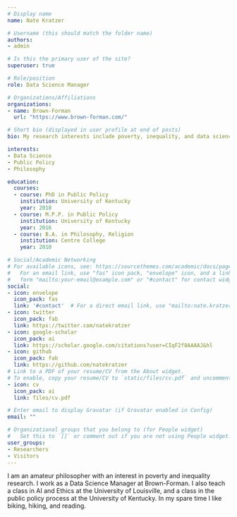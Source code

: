 ```yaml
---
# Display name
name: Nate Kratzer

# Username (this should match the folder name)
authors:
- admin

# Is this the primary user of the site?
superuser: true

# Role/position
role: Data Science Manager

# Organizations/Affiliations
organizations:
- name: Brown-Forman
  url: "https://www.brown-forman.com/"

# Short bio (displayed in user profile at end of posts)
bio: My research interests include poverty, inequality, and data science.

interests:
- Data Science
- Public Policy
- Philosophy

education:
  courses:
  - course: PhD in Public Policy
    institution: University of Kentucky
    year: 2018
  - course: M.P.P. in Public Policy
    institution: University of Kentucky
    year: 2016
  - course: B.A. in Philosophy, Religion
    institution: Centre College
    year: 2010

# Social/Academic Networking
# For available icons, see: https://sourcethemes.com/academic/docs/page-builder/#icons
#   For an email link, use "fas" icon pack, "envelope" icon, and a link in the
#   form "mailto:your-email@example.com" or "#contact" for contact widget.
social:
- icon: envelope
  icon_pack: fas
  link: '#contact'  # For a direct email link, use "mailto:nate.kratzer@gmail.com".
- icon: twitter
  icon_pack: fab
  link: https://twitter.com/natekratzer
- icon: google-scholar
  icon_pack: ai
  link: https://scholar.google.com/citations?user=CIqF2f8AAAAJ&hl
- icon: github
  icon_pack: fab
  link: https://github.com/natekratzer
# Link to a PDF of your resume/CV from the About widget.
# To enable, copy your resume/CV to `static/files/cv.pdf` and uncomment the lines below.
- icon: cv
  icon_pack: ai
  link: files/cv.pdf

# Enter email to display Gravatar (if Gravatar enabled in Config)
email: ""

# Organizational groups that you belong to (for People widget)
#   Set this to `[]` or comment out if you are not using People widget.
user_groups:
- Researchers
- Visitors
---
```


I am an amateur philosopher with an interest in poverty and inequality research. I work as a Data Science Manager at Brown-Forman. I also teach a class in AI and Ethics at the University of Louisville, and a class in the public policy process at the University of Kentucky. In my spare time I like biking, hiking, and reading. 
